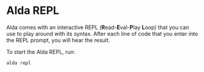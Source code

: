 # Alda REPL

Alda comes with an interactive REPL (**R**ead-**E**val-**P**lay **L**oop) that you can use to play around with its syntax. After each line of code that you enter into the REPL prompt, you will hear the result.

To start the Alda REPL, run:

    alda repl

